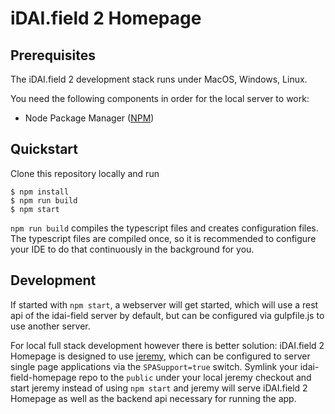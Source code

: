 # iDAI.field 2 Homepage

## Prerequisites

The iDAI.field 2 development stack runs under MacOS, Windows, Linux. 

You need the following components in order for the local server to work:

* Node Package Manager ([NPM](https://www.npmjs.com/)) 

## Quickstart

Clone this repository locally and run

```
$ npm install
$ npm run build
$ npm start
```

`npm run build` compiles the typescript files and creates configuration files.
The typescript files are compiled once, so it is recommended to configure your IDE to 
do that continuously in the background for you.


## Development

If started with `npm start`, a webserver will get started, which will use 
a rest api of the idai-field server by default, but can be configured via gulpfile.js
to use another server.

For local full stack development however there is better solution:
iDAI.field 2 Homepage is designed to use [jeremy](https://github.com/dainst/jeremy), which
can be configured to server single page applications via the `SPASupport=true` switch.
Symlink your idai-field-homepage repo to the `public` under your local jeremy checkout
and start jeremy instead of using `npm start` and jeremy will serve iDAI.field 2 Homepage
as well as the backend api necessary for running the app.
